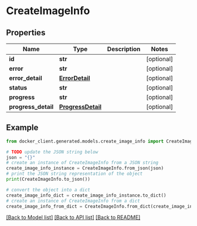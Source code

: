 # CreateImageInfo


## Properties

Name | Type | Description | Notes
------------ | ------------- | ------------- | -------------
**id** | **str** |  | [optional] 
**error** | **str** |  | [optional] 
**error_detail** | [**ErrorDetail**](ErrorDetail.md) |  | [optional] 
**status** | **str** |  | [optional] 
**progress** | **str** |  | [optional] 
**progress_detail** | [**ProgressDetail**](ProgressDetail.md) |  | [optional] 

## Example

```python
from docker_client.generated.models.create_image_info import CreateImageInfo

# TODO update the JSON string below
json = "{}"
# create an instance of CreateImageInfo from a JSON string
create_image_info_instance = CreateImageInfo.from_json(json)
# print the JSON string representation of the object
print(CreateImageInfo.to_json())

# convert the object into a dict
create_image_info_dict = create_image_info_instance.to_dict()
# create an instance of CreateImageInfo from a dict
create_image_info_from_dict = CreateImageInfo.from_dict(create_image_info_dict)
```
[[Back to Model list]](../README.md#documentation-for-models) [[Back to API list]](../README.md#documentation-for-api-endpoints) [[Back to README]](../README.md)


